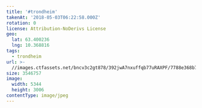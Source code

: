 ```yaml
---
title: '#trondheim'
takenAt: '2018-05-03T06:22:58.000Z'
rotation: 0
license: Attribution-NoDerivs License
geo:
  lat: 63.400236
  lng: 10.368816
tags:
  - trondheim
url: >-
  //images.ctfassets.net/bncv3c2gt878/392jwA7nxuffqb77uRAXPF/7788e368b7bb8db2802789f37a6ecd2a/trondheim_28072939228_o
size: 3546757
image:
  width: 5344
  height: 3006
contentType: image/jpeg
---
```


